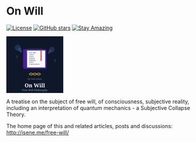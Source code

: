 # On Will

[![License](https://img.shields.io/badge/License-Public%20Domain-brightgreen.svg)](https://unlicense.org/)
[![GitHub stars](https://img.shields.io/github/stars/isene/on_will.svg)](https://github.com/isene/on_will/stargazers)
[![Stay Amazing](https://img.shields.io/badge/Stay-Amazing-blue.svg)](https://isene.org)

<img src="img/on_will_logo.svg" align="left" width="150" height="150" alt="On Will Logo">
<br clear="left"/>

A treatise on the subject of free will, of consciousness, subjective reality, including an interpretation of quantum mechanics - a Subjective Collapse Theory.

The home page of this and related articles, posts and discussions: http://isene.me/free-will/
